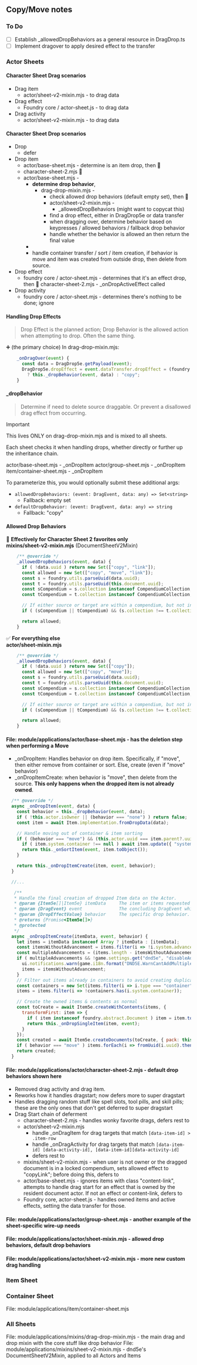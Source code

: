 ## Copy/Move notes

### To Do

- [ ] Establish _allowedDropBehaviors as a general resource in DragDrop.ts
- [ ] Implement dragover to apply desired effect to the transfer

### Actor Sheets

#### Character Sheet Drag scenarios

- Drag item
  - actor/sheet-v2-mixin.mjs - to drag data
- Drag effect
  - Foundry core / actor-sheet.js - to drag data
- Drag activity
  - actor/sheet-v2-mixin.mjs - to drag data

#### Character Sheet Drop scenarios

- Drop
  - defer
- Drop item
  - actor/base-sheet.mjs - determine is an item drop, then 🔼 
  - character-sheet-2.mjs 🔽 
  - actor/base-sheet.mjs - 
    - **determine drop behavior**,
      - drag-drop-mixin.mjs - 
        - check allowed drop behaviors (default empty set), then 🔼
        - actor/sheet-v2-mixin.mjs - 
          - _allowedDropBehaviors (might want to copycat this)
        -  find a drop effect, either in DragDrop5e or data transfer
        -  when dragging over, determine behavior based on keypresses / allowed behaviors / fallback drop behavior
        -  handle whether the behavior is allowed an then return the final value
     -  
    - handle container transfer / sort / item creation, if behavior is move and item was created from outside drop, then delete from source.
- Drop effect
  - foundry core / actor-sheet.mjs - determines that it's an effect drop, then 🔼 character-sheet-2.mjs - _onDropActiveEffect called
- Drop activity
  - foundry core / actor-sheet.mjs - determines there's nothing to be done; ignore

#### Handling Drop Effects

> Drop Effect is the planned action; Drop Behavior is the allowed action when attempting to drop. Often the same thing.

➕ (the primary choice) In drag-drop-mixin.mjs:
```js
    _onDragOver(event) {
      const data = DragDrop5e.getPayload(event);
      DragDrop5e.dropEffect = event.dataTransfer.dropEffect = (foundry.utils.getType(data) === "Object")
        ? this._dropBehavior(event, data) : "copy";
    }
```

#### _dropBehavior

> Determine if need to delete source draggable. Or prevent a disallowed drag effect from occurring.

> [!IMPORTANT]
> This lives ONLY on drag-drop-mixin.mjs and is mixed to all sheets.

Each sheet checks it when handling drops, whether directly or further up the inheritance chain.

actor/base-sheet.mjs - _onDropItem
actor/group-sheet.mjs - _onDropItem
item/container-sheet.mjs - _onDropItem

To parameterize this, you would optionally submit these additional args:
- `allowedDropBehaviors: (event: DragEvent, data: any) => Set<string>`
  - Fallback: empty set
- `defaultDropBehavior: (event: DragEvent, data: any) => string`
  - Fallback: "copy"


#### Allowed Drop Behaviors

🚫 **Effectively for Character Sheet 2 favorites only**  
**mixins/sheet-v2-mixin.mjs** (DocumentSheetV2Mixin)
```js
    /** @override */
    _allowedDropBehaviors(event, data) {
      if ( !data.uuid ) return new Set(["copy", "link"]);
      const allowed = new Set(["copy", "move", "link"]);
      const s = foundry.utils.parseUuid(data.uuid);
      const t = foundry.utils.parseUuid(this.document.uuid);
      const sCompendium = s.collection instanceof CompendiumCollection;
      const tCompendium = t.collection instanceof CompendiumCollection;

      // If either source or target are within a compendium, but not inside the same compendium, move not allowed
      if ( (sCompendium || tCompendium) && (s.collection !== t.collection) ) allowed.delete("move");

      return allowed;
    }
```

✅ **For everything else**  
**actor/sheet-mixin.mjs**

```js
    /** @override */
    _allowedDropBehaviors(event, data) {
      if ( !data.uuid ) return new Set(["copy"]);
      const allowed = new Set(["copy", "move"]);
      const s = foundry.utils.parseUuid(data.uuid);
      const t = foundry.utils.parseUuid(this.document.uuid);
      const sCompendium = s.collection instanceof CompendiumCollection;
      const tCompendium = t.collection instanceof CompendiumCollection;

      // If either source or target are within a compendium, but not inside the same compendium, move not allowed
      if ( (sCompendium || tCompendium) && (s.collection !== t.collection) ) allowed.delete("move");

      return allowed;
    }
```

#### File: module/applications/actor/base-sheet.mjs - has the deletion step when performing a Move

- _onDropItem: Handles behavior on drop item. Specifically, if "move", then either remove from container or sort. Else, create (even if "move" behavior)
- _onDropItemCreate: when behavior is "move", then delete from the source. **This only happens when the dropped item is not already owned**.

```js
  /** @override */
  async _onDropItem(event, data) {
    const behavior = this._dropBehavior(event, data);
    if ( !this.actor.isOwner || (behavior === "none") ) return false;
    const item = await Item.implementation.fromDropData(data);

    // Handle moving out of container & item sorting
    if ( (behavior === "move") && (this.actor.uuid === item.parent?.uuid) ) {
      if ( item.system.container !== null ) await item.update({ "system.container": null });
      return this._onSortItem(event, item.toObject());
    }

    return this._onDropItemCreate(item, event, behavior);
  }

  //...

   /**
   * Handle the final creation of dropped Item data on the Actor.
   * @param {Item5e[]|Item5e} itemData     The item or items requested for creation.
   * @param {DragEvent} event              The concluding DragEvent which provided the drop data.
   * @param {DropEffectValue} behavior     The specific drop behavior.
   * @returns {Promise<Item5e[]>}
   * @protected
   */
  async _onDropItemCreate(itemData, event, behavior) {
    let items = itemData instanceof Array ? itemData : [itemData];
    const itemsWithoutAdvancement = items.filter(i => !i.system.advancement?.length);
    const multipleAdvancements = (items.length - itemsWithoutAdvancement.length) > 1;
    if ( multipleAdvancements && !game.settings.get("dnd5e", "disableAdvancements") ) {
      ui.notifications.warn(game.i18n.format("DND5E.WarnCantAddMultipleAdvancements"));
      items = itemsWithoutAdvancement;
    }
    // Filter out items already in containers to avoid creating duplicates
    const containers = new Set(items.filter(i => i.type === "container").map(i => i._id));
    items = items.filter(i => !containers.has(i.system.container));

    // Create the owned items & contents as normal
    const toCreate = await Item5e.createWithContents(items, {
      transformFirst: item => {
        if ( item instanceof foundry.abstract.Document ) item = item.toObject();
        return this._onDropSingleItem(item, event);
      }
    });
    const created = await Item5e.createDocuments(toCreate, { pack: this.actor.pack, parent: this.actor, keepId: true });
    if ( behavior === "move" ) items.forEach(i => fromUuid(i.uuid).then(d => d?.delete({ deleteContents: true })));
    return created;
  }


```

#### File: module/applications/actor/character-sheet-2.mjs - default drop behaviors shown here

- Removed drag activity and drag item.
- Reworks how it handles dragstart; now defers more to super dragstart
- Handles dragging random stuff like spell slots, tool pills, and skill pills; these are the only ones that don't get deferred to super dragstart
- Drag Start chain of deferment
  - character-sheet-2.mjs - handles wonky favorite drags, defers rest to
  - actor/sheet-v2-mixin.mjs 
    - handle _onDragItem for drag targets that match `[data-item-id] > .item-row`
    - handle _onDragActivity for drag targets that match `[data-item-id] [data-activity-id], [data-item-id][data-activity-id]`
    - defers rest to
  - mixins/sheet-v2-mixin.mjs - when user is not owner or the dragged document is in a locked compendium, sets allowed effect to "copyLink"; before doing this, defers to
  - actor/base-sheet.mjs - ignores items with class "content-link", attempts to handle drag start for an effect that is owned by the resident document actor. If not an effect or content-link, defers to
  - Foundry core, actor-sheet.js - handles owned items and active effects, setting the data transfer for those.



#### File: module/applications/actor/group-sheet.mjs - another example of the sheet-specific wire-up needs
#### File: module/applications/actor/sheet-mixin.mjs - allowed drop behaviors, default drop behaviors
#### File: module/applications/actor/sheet-v2-mixin.mjs - more new custom drag handling


### Item Sheet



### Container Sheet

File: module/applications/item/container-sheet.mjs


### All Sheets

File: module/applications/mixins/drag-drop-mixin.mjs - the main drag and drop mixin with the core stuff like drop behavior
File: module/applications/mixins/sheet-v2-mixin.mjs - dnd5e's DocumentSheetV2Mixin, applied to all Actors and Items